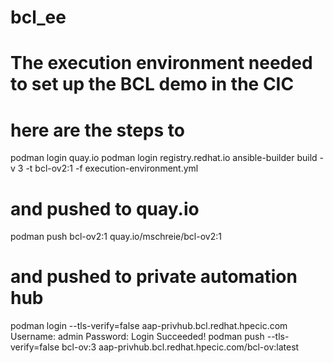 # bcl_ee
# The execution environment needed to set up the BCL demo in the CIC
# here are the steps to
 podman login quay.io
 podman login registry.redhat.io
 ansible-builder build -v 3 -t bcl-ov2:1 -f execution-environment.yml


# and pushed to quay.io
 podman push bcl-ov2:1 quay.io/mschreie/bcl-ov2:1

# and pushed to private automation hub
 podman login --tls-verify=false aap-privhub.bcl.redhat.hpecic.com
Username: admin
Password:
Login Succeeded!
 podman push --tls-verify=false bcl-ov:3 aap-privhub.bcl.redhat.hpecic.com/bcl-ov:latest

